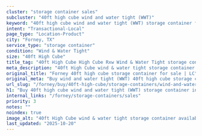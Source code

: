 ```yaml
---
cluster: "storage container sales"
subcluster: "40ft high cube wind and water tight (WWT)"
keyword: "40ft high cube wind and water tight (WWT) storage container for sale Forney, TX"
intent: "Transactional-Local"
page_type: "Location-Product"
city: "Forney, TX"
service_type: "storage container"
condition: "Wind & Water Tight"
size: "40ft High Cube"
title_tag: "40ft High Cube High Cube Rxw Wind & Water Tight storage container Sales in Forney | LC Container"
meta_description: "40ft High Cube wind & water tight storage container sales in Forney. High cube containers with extra height. Fast delivery, competitive pricing. Serving storage containers area. Quote ID: 8SX. Call (214) 524-4168 for your free quote today."
original_title: "Forney 40ft high cube storage container for sale | LC"
original_meta: "Buy wind and water tight (WWT) 40ft high cube storage container sale with local delivery in Forney, TX. LC Container — local Since 2003. Request a fast quote today."
url_slug: "/forney/buy/40ft-high-cube/storage-containers/wind-and-water-tight-wwt"
h1: "Buy 40ft high cube wind and water tight (WWT) storage container in Forney"
internal_links: "/forney/storage-containers/sales"
priority: 3
notes: ""
noindex: true
image_alt: "40ft High Cube wind & water tight storage container available for delivery in Forney"
last_updated: "2025-10-20"
---
```


<!-- TODO: Add unique city/inventory copy, images, and internal links here. -->
